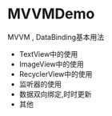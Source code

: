 # MVVMDemo
MVVM , DataBinding基本用法

- TextView中的使用
- ImageView中的使用
- RecyclerView中的使用
- 监听器的使用
- 数据双向绑定,时时更新
- 其他